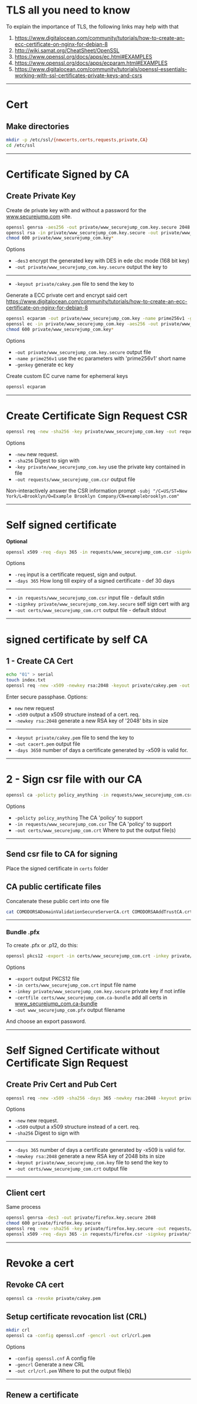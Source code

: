 # TLS all you need to know
To explain the importance of TLS, the following links may help with that
1. https://www.digitalocean.com/community/tutorials/how-to-create-an-ecc-certificate-on-nginx-for-debian-8
2. http://wiki.samat.org/CheatSheet/OpenSSL
3. https://www.openssl.org/docs/apps/ec.html#EXAMPLES
4. https://www.openssl.org/docs/apps/ecparam.html#EXAMPLES
5. https://www.digitalocean.com/community/tutorials/openssl-essentials-working-with-ssl-certificates-private-keys-and-csrs

---
# Cert
## Make directories
```bash
mkdir -p /etc/ssl/{newcerts,certs,requests,private,CA}
cd /etc/ssl
```

---
# Certificate Signed by CA
## Create Private Key
Create de private key with and without a password for the www.securejump.com site.
```bash
openssl genrsa -aes256 -out private/www_securejump_com.key.secure 2048
openssl rsa -in private/www_securejump_com.key.secure -out private/www_securejump_com.key
chmod 600 private/www_securejump_com.key*
```
Options
* `-des3` encrypt the generated key with DES in ede cbc mode (168 bit key)
* `-out private/www_securejump_com.key.secure` output the key to

---
* `-keyout private/cakey.pem` file to send the key to

Generate a ECC private cert and encrypt said cert
https://www.digitalocean.com/community/tutorials/how-to-create-an-ecc-certificate-on-nginx-for-debian-8
```bash
openssl ecparam -out private/www_securejump_com.key -name prime256v1 -genkey
openssl ec -in private/www_securejump_com.key -aes256 -out private/www_securejump_com.key.secure
chmod 600 private/www_securejump_com.key*
```
Options
* `-out private/www_securejump_com.key.secure` output file
* `-name prime256v1` use the ec parameters with 'prime256v1' short name
* `-genkey` generate ec key

Create custom EC curve name for ephemeral keys
```bash
openssl ecparam
```

---
# Create Certificate Sign Request CSR
```bash
openssl req -new -sha256 -key private/www_securejump_com.key -out requests/www_securejump_com.csr
```
Options
* `-new` new request.
* `-sha256` Digest to sign with
* `-key private/www_securejump_com.key` use the private key contained in file
* `-out requests/www_securejump_com.csr` output file

Non-interactively answer the CSR information prompt
`-subj "/C=US/ST=New York/L=Brooklyn/O=Example Brooklyn Company/CN=examplebrooklyn.com"`

---
# Self signed certificate
**Optional**
```bash
openssl x509 -req -days 365 -in requests/www_securejump_com.csr -signkey private/www_securejump_com.key.secure -out certs/www_securejump_com.crt
```
Options
* `-req` input is a certificate request, sign and output.
* `-days 365` How long till expiry of a signed certificate - def 30 days
---
* `-in requests/www_securejump_com.csr` input file - default stdin
* `-signkey private/www_securejump_com.key.secure` self sign cert with arg
* `-out certs/www_securejump_com.crt` output file - default stdout

---
# signed certificate by self CA
## 1 - Create CA Cert
```bash
echo "01" > serial
touch index.txt
openssl req -new -x509 -newkey rsa:2048 -keyout private/cakey.pem -out cacert.pem -days 3650
```
Enter secure passphase. Options:
* `new` new request
* `-x509` output a x509 structure instead of a cert. req.
* `-newkey rsa:2048` generate a new RSA key of '2048' bits in size

---
* `-keyout private/cakey.pem` file to send the key to
* `-out cacert.pem` output file
* `-days 3650` number of days a certificate generated by -x509 is valid for.

---
# 2 - Sign csr file with our CA
```bash
openssl ca -policty policy_anything -in requests/www_securejump_com.csr -out certs/www_securejump_com.crt
```
Options
* `-policty policy_anything` The CA 'policy' to support
* `-in requests/www_securejump_com.csr` The CA 'policy' to support
* `-out certs/www_securejump_com.crt` Where to put the output file(s)

---
## Send csr file to CA for signing
Place the signed certificate in `certs` folder
## CA public certificate files
Concatenate these public cert into one file
```bash
cat COMODORSADomainValidationSecureServerCA.crt COMODORSAAddTrustCA.crt AddTrustExternalCARoot.crt > certs/www_securejump_com.ca-bundle
```

---
### Bundle .pfx
To create .pfx or .p12, do this:
```bash
openssl pkcs12 -export -in certs/www_securejump_com.crt -inkey private/www_securejump_com.key.secure -certfile certs/www_securejump_com.ca-bundle -out www_securejump_com.pfx
```
Options
* `-export` output PKCS12 file
* `-in certs/www_securejump_com.crt` input file name
* `-inkey private/www_securejump_com.key.secure` private key if not infile
* `-certfile certs/www_securejump_com.ca-bundle` add all certs in www_securejump_com.ca-bundle
* `-out www_securejump_com.pfx` output filename

And choose an export password.

---
# Self Signed Certificate without Certificate Sign Request
## Create Priv Cert and Pub Cert
```bash
openssl req -new -x509 -sha256 -days 365 -newkey rsa:2048 -keyout private/www_securejump_com.key -out certs/www_securejump_com.crt
```
Options
* `-new` new request.
* `-x509` output a x509 structure instead of a cert. req.
* `-sha256` Digest to sign with

---
* `-days 365` number of days a certificate generated by -x509 is valid for.
* `-newkey rsa:2048` generate a new RSA key of 2048 bits in size
* `-keyout private/www_securejump_com.key` file to send the key to
* `-out certs/www_securejump_com.crt` output file

---
## Client cert
Same process
```bash
openssl genrsa -des3 -out private/firefox.key.secure 2048
chmod 600 private/firefox.key.secure
openssl req -new -sha256 -key private/firefox.key.secure -out requests/firefox.csr
openssl x509 -req -days 365 -in requests/firefox.csr -signkey private/firefox.key.secure -out certs/firefox.crt
```
---
# Revoke a cert
## Revoke CA cert
```bash
openssl ca -revoke private/cakey.pem
```
## Setup certificate revocation list (CRL)
```bash
mkdir crl
openssl ca -config openssl.cnf -gencrl -out crl/crl.pem
```
Options
* `-config openssl.cnf` A config file
* `-gencrl` Generate a new CRL
* `-out crl/crl.pem` Where to put the output file(s)

---
## Renew a certificate
